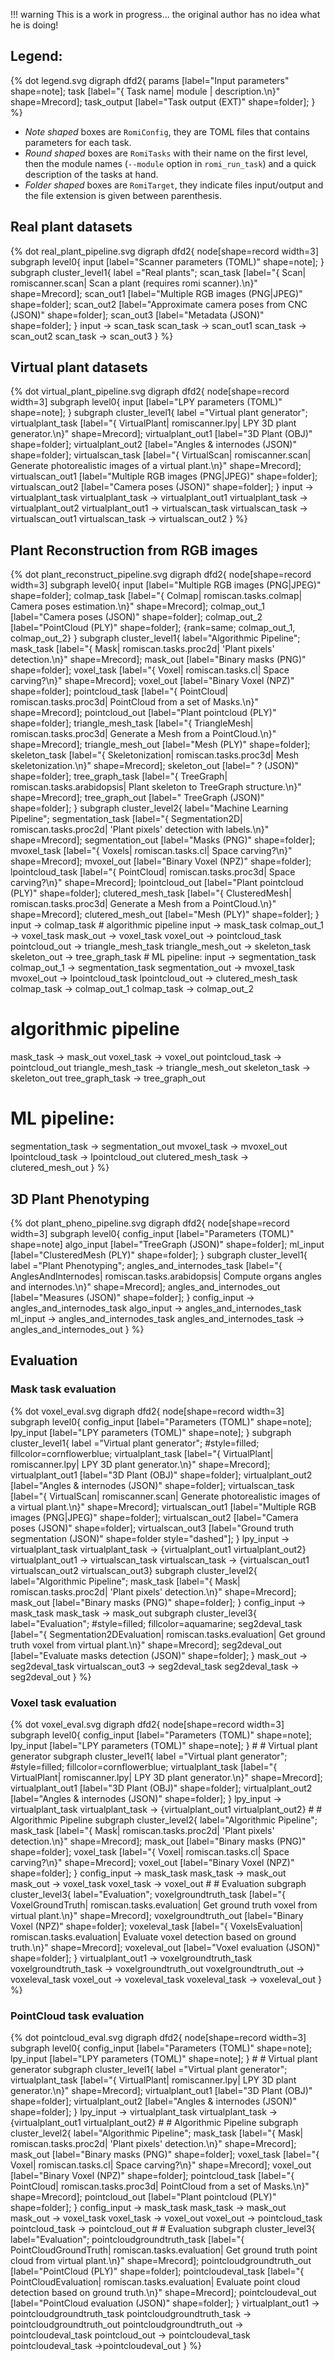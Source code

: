 
!!! warning 
    This is a work in progress... the original author has no idea what he is doing!

## Legend:

{% dot legend.svg
digraph dfd2{
    params [label="Input parameters" shape=note];
    task [label="{<f0> Task name|<f1> module |<f2> description.\n}" shape=Mrecord];
    task_output [label="Task output (EXT)" shape=folder];
}
%}
- _Note shaped_ boxes are `RomiConfig`, they are TOML files that contains parameters for each task.
- _Round shaped_ boxes are `RomiTasks` with their name on the first level, then the module names (`--module` option in `romi_run_task`) and a quick description of the tasks at hand.
- _Folder shaped_ boxes are `RomiTarget`, they indicate files input/output and the file extension is given between parenthesis.


## Real plant datasets

{% dot real_plant_pipeline.svg
digraph dfd2{
    node[shape=record width=3]
    subgraph level0{
        input [label="Scanner parameters (TOML)" shape=note];
    }
    subgraph cluster_level1{
        label ="Real plants";
        scan_task [label="{<f0> Scan|<f1> romiscanner.scan|<f2> Scan a plant (requires romi scanner).\n}" shape=Mrecord];
        scan_out1 [label="Multiple RGB images (PNG|JPEG)" shape=folder];
        scan_out2 [label="Approximate camera poses from CNC (JSON)" shape=folder];
        scan_out3 [label="Metadata (JSON)" shape=folder];
    }
    input -> scan_task
    scan_task -> scan_out1
    scan_task -> scan_out2
    scan_task -> scan_out3
}
%}


## Virtual plant datasets

{% dot virtual_plant_pipeline.svg
digraph dfd2{
    node[shape=record width=3]
    subgraph level0{
        input [label="LPY parameters (TOML)" shape=note];
    }
    subgraph cluster_level1{
        label ="Virtual plant generator";
        virtualplant_task [label="{<f0> VirtualPlant|<f1> romiscanner.lpy|<f2> LPY 3D plant generator.\n}" shape=Mrecord];
        virtualplant_out1 [label="3D Plant (OBJ)" shape=folder];
        virtualplant_out2 [label="Angles & internodes (JSON)" shape=folder];
        virtualscan_task [label="{<f0> VirtualScan|<f1> romiscanner.scan|<f2> Generate photorealistic images of a virtual plant.\n}" shape=Mrecord];
        virtualscan_out1 [label="Multiple RGB images (PNG|JPEG)" shape=folder];
        virtualscan_out2 [label="Camera poses (JSON)" shape=folder];
    }
    input -> virtualplant_task
    virtualplant_task -> virtualplant_out1
    virtualplant_task -> virtualplant_out2
    virtualplant_out1 -> virtualscan_task
    virtualscan_task -> virtualscan_out1
    virtualscan_task -> virtualscan_out2
}
%}

## Plant Reconstruction from RGB images

{% dot plant_reconstruct_pipeline.svg
digraph dfd2{
    node[shape=record width=3]
    subgraph level0{
        input [label="Multiple RGB images (PNG|JPEG)" shape=folder];
        colmap_task [label="{<f0> Colmap|<f1> romiscan.tasks.colmap|<f2> Camera poses estimation.\n}" shape=Mrecord];
        colmap_out_1 [label="Camera poses (JSON)" shape=folder];
        colmap_out_2 [label="PointCloud (PLY)" shape=folder];
        {rank=same; colmap_out_1, colmap_out_2}
    }
    subgraph cluster_level1{
        label="Algorithmic Pipeline";
        mask_task [label="{<f0> Mask|<f1> romiscan.tasks.proc2d|<f2> 'Plant pixels' detection.\n}" shape=Mrecord];
        mask_out [label="Binary masks (PNG)" shape=folder];
        voxel_task [label="{<f0> Voxel|<f1> romiscan.tasks.cl|<f2> Space carving?\n}" shape=Mrecord];
        voxel_out [label="Binary Voxel (NPZ)" shape=folder];
        pointcloud_task [label="{<f0> PointCloud|<f1> romiscan.tasks.proc3d|<f2> PointCloud from a set of Masks.\n}" shape=Mrecord];
        pointcloud_out [label="Plant pointcloud (PLY)" shape=folder];
        triangle_mesh_task [label="{<f0> TriangleMesh|<f1> romiscan.tasks.proc3d|<f2> Generate a Mesh from a PointCloud.\n}" shape=Mrecord];
        triangle_mesh_out [label="Mesh (PLY)" shape=folder];
        skeleton_task [label="{<f0> Skeletonization|<f1> romiscan.tasks.proc3d|<f2> Mesh skeletonization.\n}" shape=Mrecord];
        skeleton_out [label=" ? (JSON)" shape=folder];
        tree_graph_task [label="{<f0> TreeGraph|<f1> romiscan.tasks.arabidopsis|<f2> Plant skeleton to TreeGraph structure.\n}" shape=Mrecord];
        tree_graph_out [label=" TreeGraph (JSON)" shape=folder];
    }
    subgraph cluster_level2{
        label="Machine Learning Pipeline";
        segmentation_task [label="{<f0> Segmentation2D|<f1> romiscan.tasks.proc2d|<f2> 'Plant pixels' detection with labels.\n}" shape=Mrecord];
        segmentation_out [label="Masks (PNG)" shape=folder];
        mvoxel_task [label="{<f0> Voxels|<f1> romiscan.tasks.cl|<f2> Space carving?\n}" shape=Mrecord];
        mvoxel_out [label="Binary Voxel (NPZ)" shape=folder];
        lpointcloud_task [label="{<f0> PointCloud|<f1> romiscan.tasks.proc3d|<f2> Space carving?\n}" shape=Mrecord];
        lpointcloud_out [label="Plant pointcloud (PLY)" shape=folder];
        clutered_mesh_task [label="{<f0> ClusteredMesh|<f1> romiscan.tasks.proc3d|<f2> Generate a Mesh from a PointCloud.\n}" shape=Mrecord];
        clutered_mesh_out [label="Mesh (PLY)" shape=folder];
    }
    input -> colmap_task
    # algorithmic pipeline
    input -> mask_task
    colmap_out_1 -> voxel_task
    mask_out -> voxel_task
    voxel_out -> pointcloud_task
    pointcloud_out -> triangle_mesh_task
    triangle_mesh_out -> skeleton_task
    skeleton_out -> tree_graph_task
    # ML pipeline:
    input -> segmentation_task
    colmap_out_1 -> segmentation_task
    segmentation_out -> mvoxel_task
    mvoxel_out -> lpointcloud_task
    lpointcloud_out -> clutered_mesh_task
colmap_task -> colmap_out_1
colmap_task -> colmap_out_2
# algorithmic pipeline
mask_task -> mask_out
voxel_task -> voxel_out
pointcloud_task -> pointcloud_out
triangle_mesh_task -> triangle_mesh_out
skeleton_task -> skeleton_out
tree_graph_task -> tree_graph_out
# ML pipeline:
segmentation_task -> segmentation_out
mvoxel_task -> mvoxel_out
lpointcloud_task -> lpointcloud_out
clutered_mesh_task -> clutered_mesh_out
}
%}

## 3D Plant Phenotyping

{% dot plant_pheno_pipeline.svg
digraph dfd2{
    node[shape=record width=3]
    subgraph level0{
        config_input [label="Parameters (TOML)" shape=note]
        algo_input [label="TreeGraph (JSON)" shape=folder];
        ml_input [label="ClusteredMesh (PLY)" shape=folder];
    }
    subgraph cluster_level1{
        label ="Plant Phenotyping";
        angles_and_internodes_task [label="{<f0> AnglesAndInternodes|<f1> romiscan.tasks.arabidopsis|<f2> Compute organs angles and internodes.\n}" shape=Mrecord];
        angles_and_internodes_out [label="Measures (JSON)" shape=folder];
    }
config_input -> angles_and_internodes_task
algo_input -> angles_and_internodes_task
ml_input -> angles_and_internodes_task
angles_and_internodes_task -> angles_and_internodes_out
}
%}


## Evaluation

### Mask task evaluation

{% dot voxel_eval.svg
digraph dfd2{
    node[shape=record width=3]
    subgraph level0{
        config_input [label="Parameters (TOML)" shape=note];
        lpy_input [label="LPY parameters (TOML)" shape=note];
    }
    subgraph cluster_level1{
        label ="Virtual plant generator";
        #style=filled; fillcolor=cornflowerblue;
        virtualplant_task [label="{<f0> VirtualPlant|<f1> romiscanner.lpy|<f2> LPY 3D plant generator.\n}" shape=Mrecord];
        virtualplant_out1 [label="3D Plant (OBJ)" shape=folder];
        virtualplant_out2 [label="Angles & internodes (JSON)" shape=folder];
        virtualscan_task [label="{<f0> VirtualScan|<f1> romiscanner.scan|<f2> Generate photorealistic images of a virtual plant.\n}" shape=Mrecord];
        virtualscan_out1 [label="Multiple RGB images (PNG|JPEG)" shape=folder];
        virtualscan_out2 [label="Camera poses (JSON)" shape=folder];
        virtualscan_out3 [label="Ground truth segmentation (JSON)" shape=folder style="dashed"];
    }
    lpy_input -> virtualplant_task
    virtualplant_task -> {virtualplant_out1 virtualplant_out2}
    virtualplant_out1 -> virtualscan_task
    virtualscan_task -> {virtualscan_out1 virtualscan_out2 virtualscan_out3}
    subgraph cluster_level2{
        label="Algorithmic Pipeline";
        mask_task [label="{<f0> Mask|<f1> romiscan.tasks.proc2d|<f2> 'Plant pixels' detection.\n}" shape=Mrecord];
        mask_out [label="Binary masks (PNG)" shape=folder];
    }
    config_input -> mask_task
    mask_task -> mask_out
    subgraph cluster_level3{
        label="Evaluation";
        #style=filled; fillcolor=aquamarine;
        seg2deval_task [label="{<f0> Segmentation2DEvaluation|<f1> romiscan.tasks.evaluation|<f2> Get ground truth voxel from virtual plant.\n}" shape=Mrecord];
        seg2deval_out [label="Evaluate masks detection (JSON)" shape=folder];
    }
    mask_out -> seg2deval_task
    virtualscan_out3 -> seg2deval_task
    seg2deval_task -> seg2deval_out
}
%}

### Voxel task evaluation

{% dot voxel_eval.svg
digraph dfd2{
    node[shape=record width=3]
    subgraph level0{
        config_input [label="Parameters (TOML)" shape=note];
        lpy_input [label="LPY parameters (TOML)" shape=note];
    }
    #
    # Virtual plant generator
    subgraph cluster_level1{
        label ="Virtual plant generator";
        #style=filled; fillcolor=cornflowerblue;
        virtualplant_task [label="{<f0> VirtualPlant|<f1> romiscanner.lpy|<f2> LPY 3D plant generator.\n}" shape=Mrecord];
        virtualplant_out1 [label="3D Plant (OBJ)" shape=folder];
        virtualplant_out2 [label="Angles & internodes (JSON)" shape=folder];
    }
    lpy_input -> virtualplant_task
    virtualplant_task -> {virtualplant_out1 virtualplant_out2}
    #
    # Algorithmic Pipeline
    subgraph cluster_level2{
        label="Algorithmic Pipeline";
        mask_task [label="{<f0> Mask|<f1> romiscan.tasks.proc2d|<f2> 'Plant pixels' detection.\n}" shape=Mrecord];
        mask_out [label="Binary masks (PNG)" shape=folder];
        voxel_task [label="{<f0> Voxel|<f1> romiscan.tasks.cl|<f2> Space carving?\n}" shape=Mrecord];
        voxel_out [label="Binary Voxel (NPZ)" shape=folder];
    }
    config_input -> mask_task
    mask_task -> mask_out
    mask_out -> voxel_task
    voxel_task -> voxel_out
    #
    # Evaluation
    subgraph cluster_level3{
        label="Evaluation";
        voxelgroundtruth_task [label="{<f0> VoxelGroundTruth|<f1> romiscan.tasks.evaluation|<f2> Get ground truth voxel from virtual plant.\n}" shape=Mrecord];
        voxelgroundtruth_out [label="Binary Voxel (NPZ)" shape=folder];
        voxeleval_task [label="{<f0> VoxelsEvaluation|<f1> romiscan.tasks.evaluation|<f2> Evaluate voxel detection based on ground truth.\n}" shape=Mrecord];
        voxeleval_out [label="Voxel evaluation (JSON)" shape=folder];
    }
    virtualplant_out1 -> voxelgroundtruth_task
    voxelgroundtruth_task -> voxelgroundtruth_out
    voxelgroundtruth_out -> voxeleval_task
    voxel_out -> voxeleval_task
    voxeleval_task -> voxeleval_out
}
%}

### PointCloud task evaluation

{% dot pointcloud_eval.svg
digraph dfd2{
    node[shape=record width=3]
    subgraph level0{
        config_input [label="Parameters (TOML)" shape=note];
        lpy_input [label="LPY parameters (TOML)" shape=note];
    }
    #
    # Virtual plant generator
    subgraph cluster_level1{
        label ="Virtual plant generator";
        virtualplant_task [label="{<f0> VirtualPlant|<f1> romiscanner.lpy|<f2> LPY 3D plant generator.\n}" shape=Mrecord];
        virtualplant_out1 [label="3D Plant (OBJ)" shape=folder];
        virtualplant_out2 [label="Angles & internodes (JSON)" shape=folder];
    }
    lpy_input -> virtualplant_task
    virtualplant_task -> {virtualplant_out1 virtualplant_out2}
    #
    # Algorithmic Pipeline
    subgraph cluster_level2{
        label="Algorithmic Pipeline";
        mask_task [label="{<f0> Mask|<f1> romiscan.tasks.proc2d|<f2> 'Plant pixels' detection.\n}" shape=Mrecord];
        mask_out [label="Binary masks (PNG)" shape=folder];
        voxel_task [label="{<f0> Voxel|<f1> romiscan.tasks.cl|<f2> Space carving?\n}" shape=Mrecord];
        voxel_out [label="Binary Voxel (NPZ)" shape=folder];
        pointcloud_task [label="{<f0> PointCloud|<f1> romiscan.tasks.proc3d|<f2> PointCloud from a set of Masks.\n}" shape=Mrecord];
        pointcloud_out [label="Plant pointcloud (PLY)" shape=folder];
    }
    config_input -> mask_task
    mask_task -> mask_out
    mask_out -> voxel_task
    voxel_task -> voxel_out
    voxel_out -> pointcloud_task
    pointcloud_task -> pointcloud_out
    #
    # Evaluation
    subgraph cluster_level3{
        label="Evaluation";
        pointcloudgroundtruth_task [label="{<f0> PointCloudGroundTruth|<f1> romiscan.tasks.evaluation|<f2> Get ground truth point cloud from virtual plant.\n}" shape=Mrecord];
        pointcloudgroundtruth_out [label="PointCloud (PLY)" shape=folder];
        pointcloudeval_task [label="{<f0> PointCloudEvaluation|<f1> romiscan.tasks.evaluation|<f2> Evaluate point cloud detection based on ground truth.\n}" shape=Mrecord];
        pointcloudeval_out [label="PointCloud evaluation (JSON)" shape=folder];
    }
    virtualplant_out1 -> pointcloudgroundtruth_task
    pointcloudgroundtruth_task -> pointcloudgroundtruth_out
    pointcloudgroundtruth_out -> pointcloudeval_task
    pointcloud_out -> pointcloudeval_task
    pointcloudeval_task ->pointcloudeval_out
}
%}
